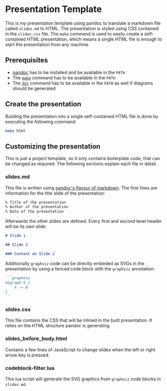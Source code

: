 # Presentation Template

This is my presentation template using pandoc to translate a markdown file called `slides.md` to HTML. The presentation
is styled using CSS contained in the `slides.css` file. The `make` command is used to easily create a self-contained
HTML presentation, which means a single HTML file is enough to start the presentation from any machine.

## Prerequisites

- [pandoc](https://pandoc.org/installing.html) has to be installed and be available in the `PATH`
- The [`make`](https://www.gnu.org/software/make/) command has to be available in the `PATH`
- The [`dot`](https://www.graphviz.org/download/) command has to be available in the `PATH` as well if diagrams should
be generated

## Create the presentation

Building the presentation into a single self-contained HTML file is done by executing the following command:

```bash
make html
```

## Customizing the presentation

This is just a project template, so it only contains boilerplate code, that can be changed as required. The following
sections explain each file in detail.

### slides.md

This file is written using [pandoc's flavour of markdown](https://pandoc.org/MANUAL.html#pandocs-markdown). The first
lines are information for the title slide of the presentation:


```markdown
% Title of the presentation
% Author of the presentation
% Date of the presentation
```

Afterwards the other slides are defined. Every first and second level header will be its own slide.

```markdown
# Slide 1

## Slide 2

### Content on Slide 2
```

Additionally `graphviz` code can be directly embeded as SVGs in the presentation by using a fenced code block with the
`graphviz` annotation:

~~~markdown
```graphviz
digraph G {
    A -> B
}
```
~~~

### slides.css

This file contains the CSS that will be inlined in the built presentation. It relies on the HTML structure pandoc is
generating.

### slides_before_body.html

Contains a few lines of JavaScript to change slides when the left or right arrow key is pressed.

### codeblock-filter.lua

This lua script will generate the SVG graphics from `graphviz` code blocks in `slides.md`.
